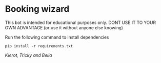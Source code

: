 # Booking wizard
This bot is intended for educational purposes only. DONT USE IT TO YOUR OWN ADVANTAGE (or use it without anyone else knowing)

Run the following command to install dependencies

`pip install -r requirements.txt`

*Kierot, Tricky and Bella*
